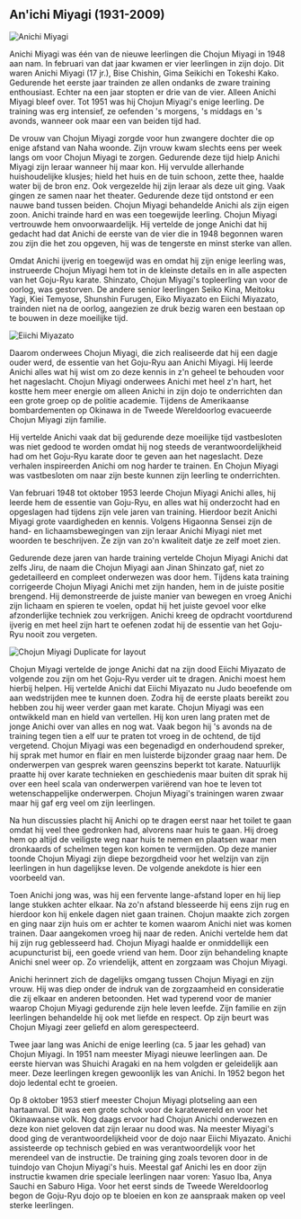 ## An'ichi Miyagi (1931-2009)

![Anichi Miyagi](https://images.unsplash.com/photo-1604652716188-21d725b4c7e9?q=80&w=1470&auto=format&fit=crop)

Anichi Miyagi was één van de nieuwe leerlingen die Chojun Miyagi in 1948 aan nam. In februari van dat jaar kwamen er vier leerlingen in zijn dojo. Dit waren Anichi Miyagi (17 jr.), Bise Chishin, Gima Seikichi en Tokeshi Kako. Gedurende het eerste jaar trainden ze allen ondanks de zware training enthousiast. Echter na een jaar stopten er drie van de vier. Alleen Anichi Miyagi bleef over. Tot 1951 was hij Chojun Miyagi's enige leerling. De training was erg intensief, ze oefenden 's morgens, 's middags en 's avonds, wanneer ook maar een van beiden tijd had.

De vrouw van Chojun Miyagi zorgde voor hun zwangere dochter die op enige afstand van Naha woonde. Zijn vrouw kwam slechts eens per week langs om voor Chojun Miyagi te zorgen. Gedurende deze tijd hielp Anichi Miyagi zijn leraar wanneer hij maar kon. Hij vervulde allerhande huishoudelijke klusjes; hield het huis en de tuin schoon, zette thee, haalde water bij de bron enz. Ook vergezelde hij zijn leraar als deze uit ging. Vaak gingen ze samen naar het theater. Gedurende deze tijd ontstond er een nauwe band tussen beiden. Chojun Miyagi behandelde Anichi als zijn eigen zoon. Anichi trainde hard en was een toegewijde leerling. Chojun Miyagi vertrouwde hem onvoorwaardelijk. Hij vertelde de jonge Anichi dat hij gedacht had dat Anichi de eerste van de vier die in 1948 begonnen waren zou zijn die het zou opgeven, hij was de tengerste en minst sterke van allen.

Omdat Anichi ijverig en toegewijd was en omdat hij zijn enige leerling was, instrueerde Chojun Miyagi hem tot in de kleinste details en in alle aspecten van het Goju-Ryu karate. Shinzato, Chojun Miyagi's topleerling van voor de oorlog, was gestorven. De andere senior leerlingen Seiko Kina, Meitoku Yagi, Kiei Temyose, Shunshin Furugen, Eiko Miyazato en Eiichi Miyazato, trainden niet na de oorlog, aangezien ze druk bezig waren een bestaan op te bouwen in deze moeilijke tijd.

![Eiichi Miyazato](https://images.unsplash.com/photo-1555597673-b21d5c935865?q=80&w=2342&auto=format&fit=crop)

Daarom onderwees Chojun Miyagi, die zich realiseerde dat hij een dagje ouder werd, de essentie van het Goju-Ryu aan Anichi Miyagi. Hij leerde Anichi alles wat hij wist om zo deze kennis in z'n geheel te behouden voor het nageslacht. Chojun Miyagi onderwees Anichi met heel z'n hart, het kostte hem meer energie om alleen Anichi in zijn dojo te onderrichten dan een grote groep op de politie academie. Tijdens de Amerikaanse bombardementen op Okinawa in de Tweede Wereldoorlog evacueerde Chojun Miyagi zijn familie.

Hij vertelde Anichi vaak dat bij gedurende deze moeilijke tijd vastbesloten was niet gedood te worden omdat hij nog steeds de verantwoordelijkheid had om het Goju-Ryu karate door te geven aan het nageslacht. Deze verhalen inspireerden Anichi om nog harder te trainen. En Chojun Miyagi was vastbesloten om naar zijn beste kunnen zijn leerling te onderrichten.

Van februari 1948 tot oktober 1953 leerde Chojun Miyagi Anichi alles, hij leerde hem de essentie van Goju-Ryu, en alles wat hij onderzocht had en opgeslagen had tijdens zijn vele jaren van training. Hierdoor bezit Anichi Miyagi grote vaardigheden en kennis. Volgens Higaonna Sensei zijn de hand- en lichaamsbewegingen van zijn leraar Anichi Miyagi niet met woorden te beschrijven. Ze zijn van zo'n kwaliteit datje ze zelf moet zien.

Gedurende deze jaren van harde training vertelde Chojun Miyagi Anichi dat zelfs Jiru, de naam die Chojun Miyagi aan Jinan Shinzato gaf, niet zo gedetailleerd en compleet onderwezen was door hem. Tijdens kata training corrigeerde Chojun Miyagi Anichi met zijn handen, hem in de juiste positie brengend. Hij demonstreerde de juiste manier van bewegen en vroeg Anichi zijn lichaam en spieren te voelen, opdat hij het juiste gevoel voor elke afzonderlijke techniek zou verkrijgen. Anichi kreeg de opdracht voortdurend ijverig en met heel zijn hart te oefenen zodat hij de essentie van het Goju-Ryu nooit zou vergeten.

![Chojun Miyagi Duplicate for layout](https://images.unsplash.com/photo-1590244303591-872eb8080ebe?q=80&w=2070&auto=format&fit=crop)

Chojun Miyagi vertelde de jonge Anichi dat na zijn dood Eiichi Miyazato de volgende zou zijn om het Goju-Ryu verder uit te dragen. Anichi moest hem hierbij helpen. Hij vertelde Anichi dat Eiichi Miyazato nu Judo beoefende om aan wedstrijden mee te kunnen doen. Zodra hij de eerste plaats bereikt zou hebben zou hij weer verder gaan met karate. Chojun Miyagi was een ontwikkeld man en hield van vertellen. Hij kon uren lang praten met de jonge Anichi over van alles en nog wat. Vaak begon hij 's avonds na de training tegen tien a elf uur te praten tot vroeg in de ochtend, de tijd vergetend. Chojun Miyagi was een begenadigd en onderhoudend spreker, hij sprak met humor en flair en men luisterde bijzonder graag naar hem. De onderwerpen van gesprek waren geenszins beperkt tot karate. Natuurlijk praatte hij over karate technieken en geschiedenis maar buiten dit sprak hij over een heel scala van onderwerpen variërend van hoe te leven tot wetenschappelijke onderwerpen. Chojun Miyagi's trainingen waren zwaar maar hij gaf erg veel om zijn leerlingen.

Na hun discussies placht hij Anichi op te dragen eerst naar het toilet te gaan omdat hij veel thee gedronken had, alvorens naar huis te gaan. Hij droeg hem op altijd de veiligste weg naar huis te nemen en plaatsen waar men dronkaards of schelmen tegen kon komen te vermijden. Op deze manier toonde Chojun Miyagi zijn diepe bezorgdheid voor het welzijn van zijn leerlingen in hun dagelijkse leven. De volgende anekdote is hier een voorbeeld van.

Toen Anichi jong was, was hij een fervente lange-afstand loper en hij liep lange stukken achter elkaar. Na zo'n afstand blesseerde hij eens zijn rug en hierdoor kon hij enkele dagen niet gaan trainen. Chojun maakte zich zorgen en ging naar zijn huis om er achter te komen waarom Anichi niet was komen trainen. Daar aangekomen vroeg hij naar de reden. Anichi vertelde hem dat hij zijn rug geblesseerd had. Chojun Miyagi haalde er onmiddellijk een acupuncturist bij, een goede vriend van hem. Door zijn behandeling knapte Anichi snel weer op. Zo vriendelijk, attent en zorgzaam was Chojun Miyagi.

Anichi herinnert zich de dagelijks omgang tussen Chojun Miyagi en zijn vrouw. Hij was diep onder de indruk van de zorgzaamheid en consideratie die zij elkaar en anderen betoonden. Het wad typerend voor de manier waarop Chojun Miyagi gedurende zijn hele leven leefde. Zijn familie en zijn leerlingen behandelde hij ook met liefde en respect. Op zijn beurt was Chojun Miyagi zeer geliefd en alom gerespecteerd.

Twee jaar lang was Anichi de enige leerling (ca. 5 jaar les gehad) van Chojun Miyagi. In 1951 nam meester Miyagi nieuwe leerlingen aan. De eerste hiervan was Shuichi Aragaki en na hem volgden er geleidelijk aan meer. Deze leerlingen kregen gewoonlijk les van Anichi. In 1952 begon het dojo ledental echt te groeien.

Op 8 oktober 1953 stierf meester Chojun Miyagi plotseling aan een hartaanval. Dit was een grote schok voor de karatewereld en voor het Okinawaanse volk. Nog daags ervoor had Chojun Anichi onderwezen en deze kon niet geloven dat zijn leraar nu dood was. Na meester Miyagi's dood ging de verantwoordelijkheid voor de dojo naar Eiichi Miyazato. Anichi assisteerde op technisch gebied en was verantwoordelijk voor het merendeel van de instructie. De training ging zoals tevoren door in de tuindojo van Chojun Miyagi's huis. Meestal gaf Anichi les en door zijn instructie kwamen drie speciale leerlingen naar voren: Yasuo Iba, Anya Sauchi en Saburo Higa. Voor het eerst sinds de Tweede Wereldoorlog begon de Goju-Ryu dojo op te bloeien en kon ze aanspraak maken op veel sterke leerlingen. 